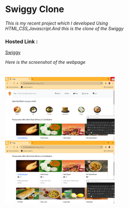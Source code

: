 <h1> Swiggy Clone</h1>
<i>This is my recent project which I developed Using HTML,CSS,Javascript.And this is the clone of the Swiggy</i>

<h3>Hosted Link :</h3><a href="https://k-sharmila.github.io/Swiggy_Clone/"> Swiggy</a>
  
<i>Here is the screenshot of the webpage</i>
<h1></h1>
<img src="images/web1.png" height="200px" width="350px"><br>
<img src="images/web2.png" height="200px" width="350px">



